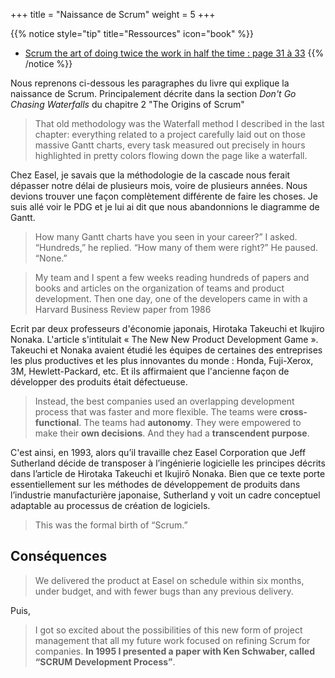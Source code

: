 +++
title = "Naissance de Scrum"
weight = 5
+++

{{% notice style="tip" title="Ressources" icon="book" %}}
- [Scrum the art of doing twice the work in half the time : page 31 à 33]()
{{% /notice %}}

Nous reprenons ci-dessous les paragraphes du livre qui explique la naissance de Scrum. Principalement décrite dans la section *Don't Go Chasing Waterfalls* du chapitre 2 "The Origins of Scrum"

> That old methodology was the Waterfall method I described in the last chapter: everything related to a project carefully laid out on those massive Gantt charts, every task measured out precisely in hours highlighted in pretty colors flowing down the page like a waterfall. 

Chez Easel, je savais que la méthodologie de la cascade nous ferait dépasser notre délai de plusieurs mois, voire de plusieurs années. Nous devions trouver une façon complètement différente de faire les choses. Je suis allé voir le PDG et je lui ai dit que nous abandonnions le diagramme de Gantt.

> How many Gantt charts have you seen in your career?” I asked.
> “Hundreds,” he replied.
> “How many of them were right?”
> He paused. “None.”

> My team and I spent a few weeks reading hundreds of papers and books and articles on the organization of teams and product development. Then one day, one of the developers came in with a Harvard Business Review paper from 1986

Ecrit par deux professeurs d'économie japonais, Hirotaka Takeuchi et Ikujiro Nonaka. L'article s'intitulait « The New New Product Development Game ». Takeuchi et Nonaka avaient étudié les équipes de certaines des entreprises les plus productives et les plus innovantes du monde : Honda, Fuji-Xerox, 3M, Hewlett-Packard, etc. Et ils affirmaient que l'ancienne façon de développer des produits était défectueuse.

> Instead, the best companies used an overlapping development process that was faster and more flexible. The teams were **cross-functional**. The teams had **autonomy**. They were empowered to make their **own decisions**. And they had a **transcendent purpose**.

C'est ainsi, en 1993, alors qu’il travaille chez Easel Corporation que Jeff Sutherland décide de transposer à l’ingénierie logicielle les principes décrits dans l’article de Hirotaka Takeuchi et Ikujirō Nonaka. Bien que ce texte porte essentiellement sur les méthodes de développement de produits dans l’industrie manufacturière japonaise, Sutherland y voit un cadre conceptuel adaptable au processus de création de logiciels. 

> This was the formal birth of “Scrum.”

## Conséquences
> We delivered the product at Easel on schedule within six months, under budget, and with fewer bugs than any previous delivery.

Puis,

> I got so excited about the possibilities of this new form of project management that all my future work focused on refining Scrum for companies. **In 1995 I presented a paper with Ken Schwaber, called “SCRUM Development Process”**.